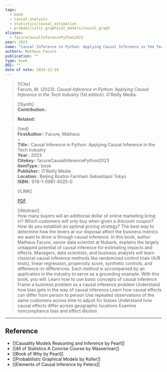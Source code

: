 ```yaml
---
tags:
  - book
  - causal_analysis
  - statistics/causal_estimation
  - probabilistic_graphical_models/causal_graph
aliases:
  - facureCausalInferencePython2023
year: 2023
name: "Causal Inference in Python: Applying Causal Inference in the Tech Industry"
authors: Matheus Facure
publication: ""
type: book
DOI: ""
date of note: 2024-12-19
---
```


> [!Cite]  
> Facure, M. (2023). _Causal Inference in Python: Applying Causal Inference in the Tech Industry_ (1st edition). O’Reilly Media.

>[!Synth]  
>**Contribution**::  
>  
>**Related**::   
>  
  
>[!md]  
> **FirstAuthor**:: Facure, Matheus  
~  
> **Title**:: Causal Inference in Python: Applying Causal Inference in the Tech Industry  
> **Year**:: 2023  
> **Citekey**:: facureCausalInferencePython2023  
> **itemType**:: book  
> **Publisher**:: O'Reilly Media  
> **Location**:: Beijing Boston Farnham Sebastopol Tokyo  
> **ISBN**:: 978-1-0981-4025-0  

> [!LINK]  
> 
> [PDF](file:///home/lukexie/Documents/Papers/storage/M6RN83PE/Facure%20-%202023%20-%20Causal%20Inference%20in%20Python%20Applying%20Causal%20Inference%20in%20the%20Tech%20Industry.pdf) 
>  

> [!Abstract]  
> How many buyers will an additional dollar of online marketing bring in? Which customers will only buy when given a discount coupon? How do you establish an optimal pricing strategy? The best way to determine how the levers at our disposal affect the business metrics we want to drive is through causal inference.  In this book, author Matheus Facure, senior data scientist at Nubank, explains the largely untapped potential of causal inference for estimating impacts and effects. Managers, data scientists, and business analysts will learn classical causal inference methods like randomized control trials (A/B tests), linear regression, propensity score, synthetic controls, and difference-in-differences. Each method is accompanied by an application in the industry to serve as a grounding example.  With this book, you will: Learn how to use basic concepts of causal inference Frame a business problem as a causal inference problem Understand how bias gets in the way of causal inference Learn how causal effects can differ from person to person Use repeated observations of the same customers across time to adjust for biases Understand how causal effects differ across geographic locations Examine noncompliance bias and effect dilution  

-----
## Reference

  
- [[Causality Models Reasoning and Inference by Pearl]]
- [[All of Statistics A Concise Course by Wasserman]]
- [[Book of Why by Pearl]]
- [[Probabilistic Graphical Models by Koller]]
- [[Elements of Causal Inference by Peters]]


